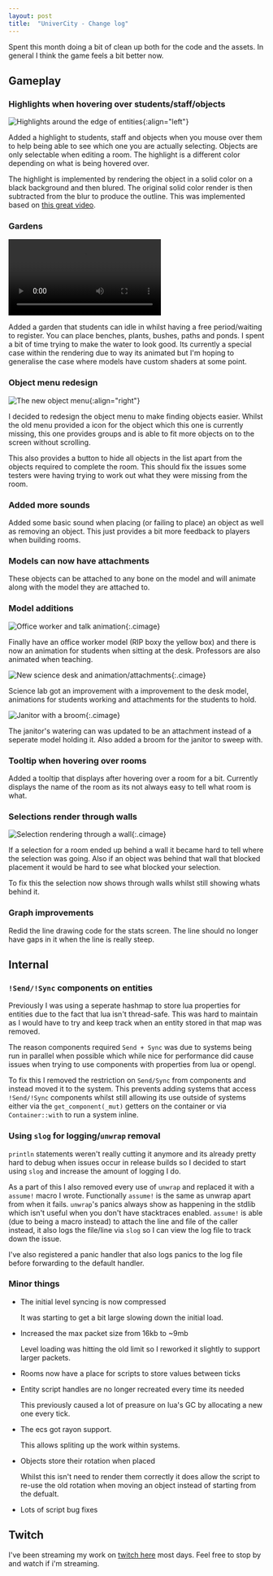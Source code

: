 ```yaml
---
layout: post
title:  "UniverCity - Change log"
---
```


Spent this month doing a bit of clean up both for the code and the assets.
In general I think the game feels a bit better now.

## Gameplay

### Highlights when hovering over students/staff/objects

![Highlights around the edge of entities](/img/highlight.png){:align="left"}

Added a highlight to students, staff and objects when you mouse over them
to help being able to see which one you are actually selecting. Objects
are only selectable when editing a room. The highlight is a different
color depending on what is being hovered over.

The highlight is implemented by rendering the object in a solid color on
a black background and then blured. The original solid color render is then
subtracted from the blur to produce the outline. This was implemented based
on [this great video][outlinevideo].

### Gardens

<video loop autoplay>
  <source src="/vid/waterbanner.webm" type="video/webm">
  <source src="/vid/waterbanner.mp4" type="video/mp4">
</video>

Added a garden that students can idle in whilst having a free period/waiting
to register. You can place benches, plants, bushes, paths and ponds. I
spent a bit of time trying to make the water to look good. Its currently a
special case within the rendering due to way its animated but I'm hoping to
generalise the case where models have custom shaders at some point.

### Object menu redesign

![The new object menu](/img/objectmenu.jpg){:align="right"}

I decided to redesign the object menu to make finding objects easier. Whilst
the old menu provided a icon for the object which this one is currently missing,
this one provides groups and is able to fit more objects on to the screen without
scrolling.

This also provides a button to hide all objects in the list apart from the objects
required to complete the room. This should fix the issues some testers were having
trying to work out what they were missing from the room.

### Added more sounds

Added some basic sound when placing (or failing to place) an object as well
as removing an object. This just provides a bit more feedback to players
when building rooms.

### Models can now have attachments

These objects can be attached to any bone on the model and will animate
along with the model they are attached to.

### Model additions

![Office worker and talk animation](/img/officeworker.jpg){:.cimage}

Finally have an office worker model (RIP boxy the yellow box) and there is
now an animation for students when sitting at the desk. Professors are also
animated when teaching.

![New science desk and animation/attachments](/img/scienceattachments.jpg){:.cimage}

Science lab got an improvement with a improvement to the desk model, animations
for students working and attachments for the students to hold.

![Janitor with a broom](/img/janitorbroom.jpg){:.cimage}

The janitor's watering can was updated to be an attachment instead of a seperate
model holding it. Also added a broom for the janitor to sweep with.

### Tooltip when hovering over rooms

Added a tooltip that displays after hovering over a room for a bit. Currently
displays the name of the room as its not always easy to tell what room is
what.

### Selections render through walls

![Selection rendering through a wall](/img/selectionwall.jpg){:.cimage}

If a selection for a room ended up behind a wall it became hard to tell
where the selection was going. Also if an object was behind that wall that
blocked placement it would be hard to see what blocked your selection.

To fix this the selection now shows through walls whilst still showing
whats behind it.

### Graph improvements

Redid the line drawing code for the stats screen. The line should no longer
have gaps in it when the line is really steep.

## Internal

### `!Send/!Sync` components on entities

Previously I was using a seperate hashmap to store lua properties for entities
due to the fact that lua isn't thread-safe. This was hard to maintain as I
would have to try and keep track when an entity stored in that map was removed.

The reason components required `Send + Sync` was due to systems being run in
parallel when possible which while nice for performance did cause issues when
trying to use components with properties from lua or opengl.

To fix this I removed the restriction on `Send/Sync` from components and instead
moved it to the system. This prevents adding systems that access `!Send/!Sync`
components whilst still allowing its use outside of systems either via the
`get_component(_mut)` getters on the container or via `Container::with` to
run a system inline.

### Using `slog` for logging/`unwrap` removal

`println` statements weren't really cutting it anymore and its already pretty
hard to debug when issues occur in release builds so I decided to start using
`slog` and increase the amount of logging I do.

As a part of this I also removed every use of `unwrap` and replaced it with a
`assume!` macro I wrote. Functionally `assume!` is the same as unwrap apart from
when it fails. `unwrap`'s panics always show as happening in the stdlib which
isn't useful when you don't have stacktraces enabled. `assume!` is able (due to
being a macro instead) to attach the line and file of the caller instead, it also
logs the file/line via `slog` so I can view the log file to track down the issue.

I've also registered a panic handler that also logs panics to the log file before
forwarding to the default handler.

### Minor things

* The initial level syncing is now compressed

  It was starting to get a bit large slowing down the initial load.
* Increased the max packet size from 16kb to ~9mb

  Level loading was hitting the old limit so I reworked it slightly
  to support larger packets.
* Rooms now have a place for scripts to store values between ticks
* Entity script handles are no longer recreated every time its needed

  This previously caused a lot of preasure on lua's GC by allocating
  a new one every tick.
* The ecs got rayon support.

  This allows spliting up the work within systems.
* Objects store their rotation when placed

  Whilst this isn't need to render them correctly it does allow the script
  to re-use the old rotation when moving an object instead of starting from
  the defualt.
* Lots of script bug fixes

## Twitch

I've been streaming my work on [twitch here][twitch] most days.
Feel free to stop by and watch if i'm streaming.

[outlinevideo]: https://www.youtube.com/watch?v=SMLbbi8oaO8
[twitch]: https://www.twitch.tv/thinkofname